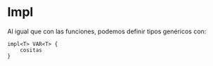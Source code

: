 # Impl

Al igual que con las funciones, podemos definir tipos genéricos con:

```rust, ignore
impl<T> VAR<T> {
    cositas
}
```
